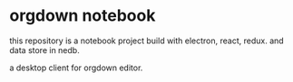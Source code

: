 # orgdown notebook
this repository is a notebook project build with electron, react, redux. and data store in nedb.

a desktop client for orgdown editor.
